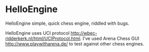 # HelloEngine

HelloEngine simple, quick chess engine, riddled with bugs.

HelloEngine uses UCI protocol http://wbec-ridderkerk.nl/html/UCIProtocol.html.
I've used Arena Chess GUI http://www.playwitharena.de/ to test against other chess engines.
